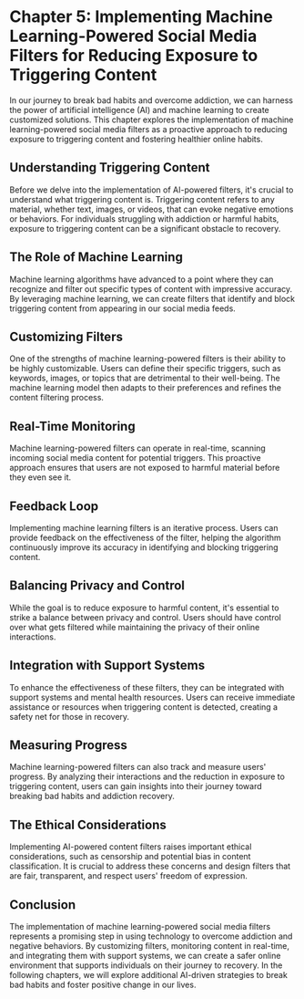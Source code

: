 Chapter 5: Implementing Machine Learning-Powered Social Media Filters for Reducing Exposure to Triggering Content
=================================================================================================================

In our journey to break bad habits and overcome addiction, we can harness the power of artificial intelligence (AI) and machine learning to create customized solutions. This chapter explores the implementation of machine learning-powered social media filters as a proactive approach to reducing exposure to triggering content and fostering healthier online habits.

**Understanding Triggering Content**
------------------------------------

Before we delve into the implementation of AI-powered filters, it's crucial to understand what triggering content is. Triggering content refers to any material, whether text, images, or videos, that can evoke negative emotions or behaviors. For individuals struggling with addiction or harmful habits, exposure to triggering content can be a significant obstacle to recovery.

**The Role of Machine Learning**
--------------------------------

Machine learning algorithms have advanced to a point where they can recognize and filter out specific types of content with impressive accuracy. By leveraging machine learning, we can create filters that identify and block triggering content from appearing in our social media feeds.

**Customizing Filters**
-----------------------

One of the strengths of machine learning-powered filters is their ability to be highly customizable. Users can define their specific triggers, such as keywords, images, or topics that are detrimental to their well-being. The machine learning model then adapts to their preferences and refines the content filtering process.

**Real-Time Monitoring**
------------------------

Machine learning-powered filters can operate in real-time, scanning incoming social media content for potential triggers. This proactive approach ensures that users are not exposed to harmful material before they even see it.

**Feedback Loop**
-----------------

Implementing machine learning filters is an iterative process. Users can provide feedback on the effectiveness of the filter, helping the algorithm continuously improve its accuracy in identifying and blocking triggering content.

**Balancing Privacy and Control**
---------------------------------

While the goal is to reduce exposure to harmful content, it's essential to strike a balance between privacy and control. Users should have control over what gets filtered while maintaining the privacy of their online interactions.

**Integration with Support Systems**
------------------------------------

To enhance the effectiveness of these filters, they can be integrated with support systems and mental health resources. Users can receive immediate assistance or resources when triggering content is detected, creating a safety net for those in recovery.

**Measuring Progress**
----------------------

Machine learning-powered filters can also track and measure users' progress. By analyzing their interactions and the reduction in exposure to triggering content, users can gain insights into their journey toward breaking bad habits and addiction recovery.

**The Ethical Considerations**
------------------------------

Implementing AI-powered content filters raises important ethical considerations, such as censorship and potential bias in content classification. It is crucial to address these concerns and design filters that are fair, transparent, and respect users' freedom of expression.

**Conclusion**
--------------

The implementation of machine learning-powered social media filters represents a promising step in using technology to overcome addiction and negative behaviors. By customizing filters, monitoring content in real-time, and integrating them with support systems, we can create a safer online environment that supports individuals on their journey to recovery. In the following chapters, we will explore additional AI-driven strategies to break bad habits and foster positive change in our lives.
